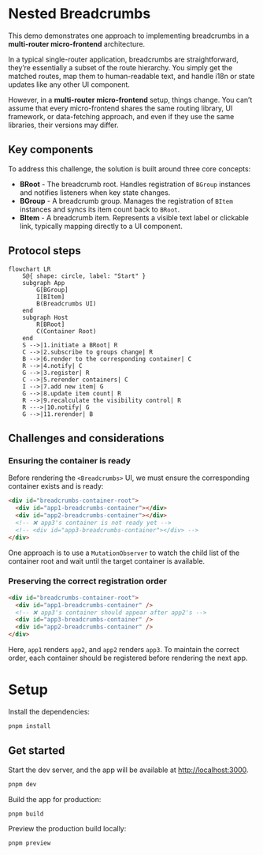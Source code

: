 # Nested Breadcrumbs

This demo demonstrates one approach to implementing breadcrumbs in a **multi-router micro-frontend** architecture.

In a typical single-router application, breadcrumbs are straightforward, they’re essentially a subset of the route hierarchy. You simply get the matched routes, map them to human-readable text, and handle i18n or state updates like any other UI component.

However, in a **multi-router micro-frontend** setup, things change. You can’t assume that every micro-frontend shares the same routing library, UI framework, or data-fetching approach, and even if they use the same libraries, their versions may differ.

## Key components

To address this challenge, the solution is built around three core concepts:

- **BRoot** - The breadcrumb root. Handles registration of `BGroup` instances and notifies listeners when key state changes.
- **BGroup** - A breadcrumb group. Manages the registration of `BItem` instances and syncs its item count back to `BRoot`.
- **BItem** - A breadcrumb item. Represents a visible text label or clickable link, typically mapping directly to a UI component.

## Protocol steps

```mermaid
flowchart LR
    S@{ shape: circle, label: "Start" }
    subgraph App
        G[BGroup]
        I[BItem]
        B(Breadcrumbs UI)
    end
    subgraph Host
        R[BRoot]
        C(Container Root)
    end
    S -->|1.initiate a BRoot| R
    C -->|2.subscribe to groups change| R
    B -->|6.render to the corresponding container| C
    R -->|4.notify| C
    G -->|3.register| R
    C -->|5.rerender containers| C
    I -->|7.add new item| G
    G -->|8.update item count| R
    R -->|9.recalculate the visibility control| R
    R --->|10.notify| G
    G -->|11.rerender| B
```

## Challenges and considerations

### Ensuring the container is ready

Before rendering the `<Breadcrumbs>` UI, we must ensure the corresponding container exists and is ready:

```html
<div id="breadcrumbs-container-root">
  <div id="app1-breadcrumbs-container"></div>
  <div id="app2-breadcrumbs-container"></div>
  <!-- ❌ app3's container is not ready yet -->
  <!-- <div id="app3-breadcrumbs-container"></div> -->
</div>
```

One approach is to use a `MutationObserver` to watch the child list of the container root and wait until the target container is available.

### Preserving the correct registration order

```html
<div id="breadcrumbs-container-root">
  <div id="app1-breadcrumbs-container" />
  <!-- ❌ app3's container should appear after app2's -->
  <div id="app3-breadcrumbs-container" />
  <div id="app2-breadcrumbs-container" />
</div>
```

Here, `app1` renders `app2`, and `app2` renders `app3`. To maintain the correct order, each container should be registered before rendering the next app.

# Setup

Install the dependencies:

```bash
pnpm install
```

## Get started

Start the dev server, and the app will be available at [http://localhost:3000](http://localhost:3000).

```bash
pnpm dev
```

Build the app for production:

```bash
pnpm build
```

Preview the production build locally:

```bash
pnpm preview
```
